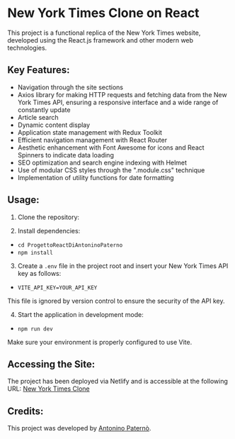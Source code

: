 # New York Times Clone on React

This project is a functional replica of the New York Times website, developed using the React.js framework and other modern web technologies.

## Key Features:
- Navigation through the site sections
- Axios library for making HTTP requests and fetching data from the New York Times API, ensuring a responsive interface and a wide range of constantly update
- Article search
- Dynamic content display
- Application state management with Redux Toolkit
- Efficient navigation management with React Router
- Aesthetic enhancement with Font Awesome for icons and React Spinners to indicate data loading
- SEO optimization and search engine indexing with Helmet
- Use of modular CSS styles through the ".module.css" technique
- Implementation of utility functions for date formatting

## Usage:
1. Clone the repository:


2. Install dependencies:
- `cd ProgettoReactDiAntoninoPaterno`
- `npm install`


3. Create a `.env` file in the project root and insert your New York Times API key as follows:
- `VITE_API_KEY=YOUR_API_KEY`


This file is ignored by version control to ensure the security of the API key.  

4. Start the application in development mode:
- `npm run dev`



Make sure your environment is properly configured to use Vite.

## Accessing the Site:
The project has been deployed via Netlify and is accessible at the following URL: [New York Times Clone](https://newyorktimecloneantopat1.netlify.app/)


## Credits:
This project was developed by [Antonino Paternò](https://github.com/antopat1).


